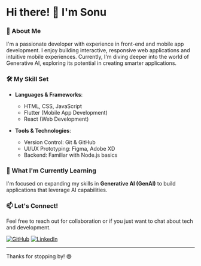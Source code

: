 # Hi there! 👋 I'm Sonu

### 🚀 About Me
I'm a passionate developer with experience in front-end and mobile app development. I enjoy building interactive, responsive web applications and intuitive mobile experiences. Currently, I'm diving deeper into the world of Generative AI, exploring its potential in creating smarter applications.

### 🛠️ My Skill Set
- **Languages & Frameworks**: 
  - HTML, CSS, JavaScript
  - Flutter (Mobile App Development)
  - React (Web Development)

- **Tools & Technologies**: 
  - Version Control: Git & GitHub
  - UI/UX Prototyping: Figma, Adobe XD
  - Backend: Familiar with Node.js basics

### 🌱 What I'm Currently Learning
I'm focused on expanding my skills in **Generative AI (GenAI)** to build applications that leverage AI capabilities.

### 📫 Let's Connect!
Feel free to reach out for collaboration or if you just want to chat about tech and development. 

[![GitHub](https://img.shields.io/badge/-GitHub-181717?style=flat-square&logo=github&logoColor=white)](https://github.com/sonu-munda)
[![LinkedIn](https://img.shields.io/badge/-LinkedIn-0077B5?style=flat-square&logo=linkedin&logoColor=white)](https://www.linkedin.com/in/sonu-munda)

---
Thanks for stopping by! 😄
